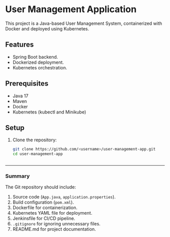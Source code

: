 # User Management Application

This project is a Java-based User Management System, containerized with Docker and deployed using Kubernetes.

## Features
- Spring Boot backend.
- Dockerized deployment.
- Kubernetes orchestration.

## Prerequisites
- Java 17
- Maven
- Docker
- Kubernetes (kubectl and Minikube)

## Setup
1. Clone the repository:
   ```bash
   git clone https://github.com/<username>/user-management-app.git
   cd user-management-app



---

### **Summary**
The Git repository should include:  
1. Source code (`App.java`, `application.properties`).  
2. Build configuration (`pom.xml`).  
3. Dockerfile for containerization.  
4. Kubernetes YAML file for deployment.  
5. Jenkinsfile for CI/CD pipeline.  
6. `.gitignore` for ignoring unnecessary files.  
7. README.md for project documentation.  
